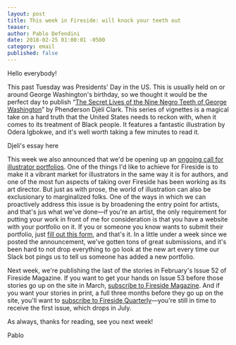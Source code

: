 ```yaml
---
layout: post
title: This week in Fireside: will knock your teeth out
teaser:
author: Pablo Defendini
date: 2018-02-25 01:00:01 -0500
category: email
published: false
---
```


Hello everybody!

This past Tuesday was Presidents' Day in the US. This is usually held on or around George Washington's birthday, so we thought it would be the perfect day to publish “[The Secret Lives of the Nine Negro Teeth of George Washington](https://firesidefiction.com/the-secret-lives-of-the-nine-negro-teeth-of-george-washington)” by Phenderson Djèlí Clark. This series of vignettes is a magical take on a hard truth that the United States needs to reckon with, when it comes to its treatment of Black people. It features a fantastic illustration by Odera Igbokwe, and it's well worth taking a few minutes to read it.

Djeli's essay here

This week we also announced that we'd be opening up an [ongoing call for illustrator portfolios](https://firesidefiction.com/were-open-to-artist-submissions). One of the things I'd like to achieve for Fireside is to make it a vibrant market for illustrators in the same way it is for authors, and one of the most fun aspects of taking over Fireside has been working as its art director. But just as with prose, the world of illustration can also be exclusionary to marginalized folks. One of the ways in which we can proactively address this issue is by broadening the entry point for artists, and that's jus what we've done—if you're an artist, the only requirement for putting your work in front of me for consideration is that you have a website with your portfolio on it. If you or someone you know wants to submit their portfolio, just [fill out this form](https://airtable.com/shrDve4OIlTFCbFmQ), and that's it. In a little under a week since we posted the announcement, we've gotten tons of great submissions, and it's been hard to not drop everything to go look at the new art every time our Slack bot pings us to tell us someone has added a new portfolio.

Next week, we're publishing the last of the stories in February's Issue 52 of Fireside Magazine. If you want to get your hands on Issue 53 before those stories go up on the site in March, [subscribe to Fireside Magazine](https://firesidefiction.com/#subscribe). And if you want your stories in print, a full three months before they go up on the site, you'll want to [subscribe to Fireside Quarterly](https://d.rip/fireside)—you're still in time to receive the first issue, which drops in July.

As always, thanks for reading, see you next week!

Pablo
